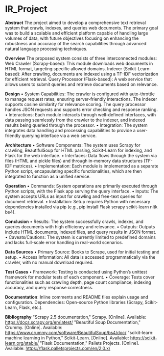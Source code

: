 # IR_Project

**Abstract**
The project aimed to develop a comprehensive text retrieval system that crawls, indexes, and queries web documents. The primary goal was to build a scalable and efficient platform capable of handling large volumes of data, with future objectives focusing on enhancing the robustness and accuracy of the search capabilities through advanced natural language processing techniques.

**Overview**
The proposed system consists of three interconnected modules:
Web Crawler (Scrapy-based): This module downloads web documents in HTML format, targeting specific allowed domains.
Indexer (Scikit-Learn-based): After crawling, documents are indexed using a TF-IDF vectorization for efficient retrieval.
Query Processor (Flask-based): A web service that allows users to submit queries and retrieve documents based on relevance.

**Design**
•	System Capabilities: The crawler is configured with auto-throttle to manage request rates, ensuring server-friendly interactions. The indexer supports cosine similarity for relevance scoring. The query processor handles JSON requests and supports error checking and response ranking.
•	Interactions: Each module interacts through well-defined interfaces, with data passing seamlessly from the crawler to the indexer, and indexed results being queried through the processor.
•	Integration: The system integrates data handling and processing capabilities to provide a user-friendly querying interface via a web service.

**Architecture**
•	Software Components: The system uses Scrapy for crawling, BeautifulSoup for HTML parsing, Scikit-Learn for indexing, and Flask for the web interface.
•	Interfaces: Data flows through the system via files (HTML and pickle files) and through in-memory data structures (TF-IDF matrices).
•	Implementation: Each module is implemented as a separate Python script, encapsulating specific functionalities, which are then integrated to function as a unified service.

**Operation**
•	Commands: System operations are primarily executed through Python scripts, with the Flask app serving the query interface.
•	Inputs: The system accepts URLs as input for crawling and free-text queries for document retrieval.
•	Installation: Setup requires Python with necessary dependencies installed via pip (e.g., pip install Flask scrapy scikit-learn nltk bs4).

**Conclusion**
•	Results: The system successfully crawls, indexes, and queries documents with high efficiency and relevance.
•	Outputs: Outputs include HTML documents, indexed files, and query results in JSON format.
•	Caveats/Cautions: The system is currently limited to predefined domains and lacks full-scale error handling in real-world scenarios.

**Data Sources**
•	Primary Source: Books to Scrape, used for initial testing and setup.
•	Access Information: All data is accessed programmatically via the crawler, with no manual download required.

**Test Cases**
•	Framework: Testing is conducted using Python’s unittest framework for modular tests of each component.
•	Coverage: Tests cover functionalities such as crawling depth, page count compliance, indexing accuracy, and query response correctness.

**Documentation**: Inline comments and README files explain usage and configuration.
Dependencies: Open-source Python libraries (Scrapy, Scikit-Learn, Flask, etc.).

**Bibliography**
"Scrapy 2.5 documentation," Scrapy. [Online]. Available: https://docs.scrapy.org/en/latest/
"Beautiful Soup Documentation," Crummy. [Online]. Available: https://www.crummy.com/software/BeautifulSoup/bs4/doc/
"scikit-learn: machine learning in Python," Scikit-Learn. [Online]. Available: https://scikit-learn.org/stable/
"Flask Documentation," Pallets Projects. [Online]. Available: https://flask.palletsprojects.com/en/2.0.x/
